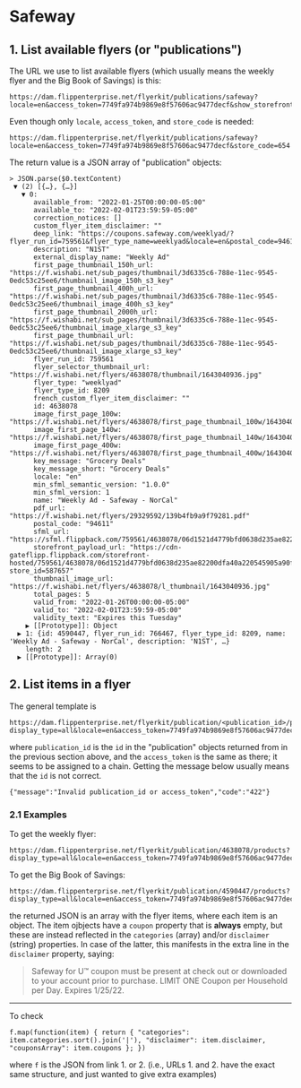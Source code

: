 # Safeway

## 1. List available flyers (or "publications")

The URL we use to list available flyers (which usually means the weekly flyer and the Big Book of Savings) is this:

```
https://dam.flippenterprise.net/flyerkit/publications/safeway?locale=en&access_token=7749fa974b9869e8f57606ac9477decf&show_storefronts=true&postal_code=05403&store_code=3132
```

Even though only `locale`, `access_token`, and `store_code` is needed:

```
https://dam.flippenterprise.net/flyerkit/publications/safeway?locale=en&access_token=7749fa974b9869e8f57606ac9477decf&store_code=654
```

The return value is a JSON array of "publication" objects:

```
> JSON.parse($0.textContent)
 ▼ (2) [{…}, {…}]
   ▼ 0:
      available_from: "2022-01-25T00:00:00-05:00"
      available_to: "2022-02-01T23:59:59-05:00"
      correction_notices: []
      custom_flyer_item_disclaimer: ""
      deep_link: "https://coupons.safeway.com/weeklyad/?flyer_run_id=759561&flyer_type_name=weeklyad&locale=en&postal_code=94611&store_code=654"
      description: "N1ST"
      external_display_name: "Weekly Ad"
      first_page_thumbnail_150h_url: "https://f.wishabi.net/sub_pages/thumbnail/3d6335c6-788e-11ec-9545-0edc53c25ee6/thumbnail_image_150h_s3_key"
      first_page_thumbnail_400h_url: "https://f.wishabi.net/sub_pages/thumbnail/3d6335c6-788e-11ec-9545-0edc53c25ee6/thumbnail_image_400h_s3_key"
      first_page_thumbnail_2000h_url: "https://f.wishabi.net/sub_pages/thumbnail/3d6335c6-788e-11ec-9545-0edc53c25ee6/thumbnail_image_xlarge_s3_key"
      first_page_thumbnail_url: "https://f.wishabi.net/sub_pages/thumbnail/3d6335c6-788e-11ec-9545-0edc53c25ee6/thumbnail_image_xlarge_s3_key"
      flyer_run_id: 759561
      flyer_selector_thumbnail_url: "https://f.wishabi.net/flyers/4638078/thumbnail/1643040936.jpg"
      flyer_type: "weeklyad"
      flyer_type_id: 8209
      french_custom_flyer_item_disclaimer: ""
      id: 4638078
      image_first_page_100w: "https://f.wishabi.net/flyers/4638078/first_page_thumbnail_100w/1643040936.jpg"
      image_first_page_140w: "https://f.wishabi.net/flyers/4638078/first_page_thumbnail_140w/1643040936.jpg"
      image_first_page_400w: "https://f.wishabi.net/flyers/4638078/first_page_thumbnail_400w/1643040936.jpg"
      key_message: "Grocery Deals"
      key_message_short: "Grocery Deals"
      locale: "en"
      min_sfml_semantic_version: "1.0.0"
      min_sfml_version: 1
      name: "Weekly Ad - Safeway - NorCal"
      pdf_url: "https://f.wishabi.net/flyers/29329592/139b4fb9a9f79281.pdf"
      postal_code: "94611"
      sfml_url: "https://sfml.flippback.com/759561/4638078/06d1521d4779bfd0638d235ae82200dfa40a220545905a90f0d1dd4da625b9da.sfml"
      storefront_payload_url: "https://cdn-gateflipp.flippback.com/storefront-hosted/759561/4638078/06d1521d4779bfd0638d235ae82200dfa40a220545905a90f0d1dd4da625b9da?store_id=587657"
      thumbnail_image_url: "https://f.wishabi.net/flyers/4638078/l_thumbnail/1643040936.jpg"
      total_pages: 5
      valid_from: "2022-01-26T00:00:00-05:00"
      valid_to: "2022-02-01T23:59:59-05:00"
      validity_text: "Expires this Tuesday"
    ▶ [[Prototype]]: Object
  ▶ 1: {id: 4590447, flyer_run_id: 766467, flyer_type_id: 8209, name: 'Weekly Ad - Safeway - NorCal', description: 'N1ST', …}
    length: 2
  ▶ [[Prototype]]: Array(0)
```

## 2. List items in a flyer

The general template is

```
https://dam.flippenterprise.net/flyerkit/publication/<publication_id>/products?display_type=all&locale=en&access_token=7749fa974b9869e8f57606ac9477decf
```

where `publication_id` is the `id` in the "publication" objects returned from in the previous section above, and the `access_token` is the same as there; it seems to be assigned to a chain. Getting the message below usually means that the `id` is not correct.

```
{"message":"Invalid publication_id or access_token","code":"422"}
```

### 2.1 Examples

To get the weekly flyer:

```
https://dam.flippenterprise.net/flyerkit/publication/4638078/products?display_type=all&locale=en&access_token=7749fa974b9869e8f57606ac9477decf
```

To get the Big Book of Savings:

```
https://dam.flippenterprise.net/flyerkit/publication/4590447/products?display_type=all&locale=en&access_token=7749fa974b9869e8f57606ac9477decf
```

the returned JSON is an array with the flyer items, where each item is an object. The item ojbjects have a `coupon` property that is **always** empty, but these are instead reflected in the `categories` (array) and/or `disclaimer` (string) properties. In case of the latter, this manifests in the extra line in the `disclaimer` property, saying:

> Safeway for U™ coupon must be present at check out or downloaded to your account prior to purchase. LIMIT ONE Coupon per Household per Day. Expires 1/25/22.

---

To check

    f.map(function(item) { return { "categories": item.categories.sort().join('|'), "disclaimer": item.disclaimer, "couponsArray": item.coupons }; })

where `f` is the JSON from link 1. or 2. (i.e., URLs 1. and 2. have the exact same structure, and just wanted to give extra examples)
